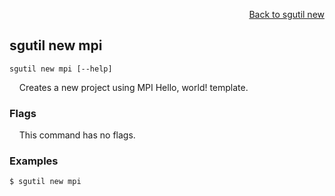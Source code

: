 <div id="readme" class="Box-body readme blob js-code-block-container">
<article class="markdown-body entry-content p-3 p-md-6" itemprop="text">
<p align="right">
<a href="https://github.com/fpgasystems/hacc/blob/main/cli/docs/sgutil-new.md#sgutil-new">Back to sgutil new</a>
</p>

## sgutil new mpi

<code>sgutil new mpi [--help]</code>
<p>
  &nbsp; &nbsp; Creates a new project using MPI Hello, world! template.
</p>
<!-- The number of parallel client threads to run is four by default. -->

### Flags
<p>
  &nbsp; &nbsp; This command has no flags.
</p>

### Examples
```
$ sgutil new mpi
```
